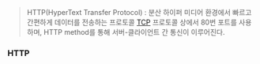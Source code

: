 > HTTP(HyperText Transfer Protocol) : 분산 하이퍼 미디어 환경에서 빠르고 간편하게 데이터를 전송하는 프로토콜
>   [TCP](Network/ip-Network_layer) 프로토콜 상에서 80번 포트를 사용하며, HTTP method를 통해 서버-클라이언트 간 통신이 이루어진다.

### HTTP 